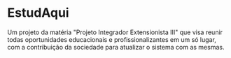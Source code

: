 # EstudAqui
Um projeto da matéria "Projeto Integrador Extensionista III" que visa reunir todas oportunidades educacionais e profissionalizantes em um só lugar, com a contribuição da sociedade para atualizar o sistema com as mesmas.
